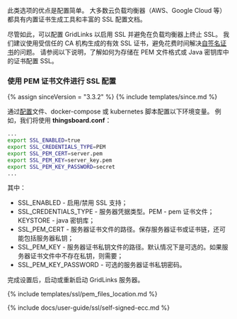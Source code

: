 此类选项的优点是配置简单。
大多数云负载均衡器（AWS、Google Cloud 等）都具有内置证书生成工具和丰富的 SSL 配置文档。

尽管如此，可以配置 GridLinks 以启用 SSL 并避免在负载均衡器上终止 SSL。
我们建议使用受信任的 CA 机构生成的有效 SSL 证书，避免花费时间解决[自签名证书](#self-signed-certificates-generation)的问题。
请参阅以下说明，了解如何为存储在 PEM 文件格式或 Java 密钥库中的证书配置 SSL。

### 使用 PEM 证书文件进行 SSL 配置

{% assign sinceVersion = "3.3.2" %}
{% include templates/since.md %}

通过[配置](/docs/user-guide/install/{{docsPrefix}}config/)文件、docker-compose 或 kubernetes 脚本配置以下环境变量。
例如，我们将使用 **thingsboard.conf**：

```bash
...
export SSL_ENABLED=true
export SSL_CREDENTIALS_TYPE=PEM
export SSL_PEM_CERT=server.pem
export SSL_PEM_KEY=server_key.pem
export SSL_PEM_KEY_PASSWORD=secret
...
```

其中：

* SSL_ENABLED - 启用/禁用 SSL 支持；
* SSL_CREDENTIALS_TYPE - 服务器凭据类型。PEM - pem 证书文件；KEYSTORE - java 密钥库；
* SSL_PEM_CERT - 服务器证书文件的路径。保存服务器证书或证书链，还可能包括服务器私钥；
* SSL_PEM_KEY - 服务器证书私钥文件的路径。默认情况下是可选的。如果服务器证书文件中不存在私钥，则需要；
* SSL_PEM_KEY_PASSWORD - 可选的服务器证书私钥密码。

完成设置后，启动或重新启动 GridLinks 服务器。

{% include templates/ssl/pem_files_location.md %}


{% include docs/user-guide/ssl/self-signed-ecc.md %}